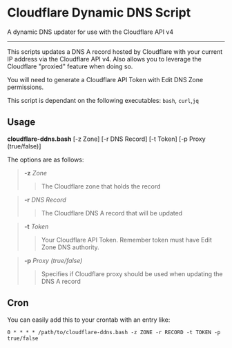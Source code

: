 # Cloudflare Dynamic DNS Script
A dynamic DNS updater for use with the Cloudflare API v4

-----

This scripts updates a DNS A record hosted by Cloudflare with your current IP address via the Cloudflare API v4. Also allows you to leverage the Cloudflare "proxied" feature when doing so.

You will need to generate a Cloudflare API Token with Edit DNS Zone permissions.

This script is dependant on the following executables:
`bash`, `curl`,`jq`

Usage
-----
__cloudflare-ddns.bash__ \[-z Zone\] \[-r DNS Record\] \[-t Token\] \[-p Proxy (true/false)\]

The options are as follows:
>__-z__ *Zone*
>> The Cloudflare zone that holds the record

>__-r__ *DNS Record*
>> The Cloudflare DNS A record that will be updated

>__-t__ *Token*
>> Your Cloudflare API Token. Remember token must have Edit Zone DNS authority.

>__-p__ *Proxy (true/false)*
>> Specifies if Cloudflare proxy should be used when updating the DNS A record

Cron
----
You can easily add this to your crontab with an entry like:
```
0 * * * * /path/to/cloudflare-ddns.bash -z ZONE -r RECORD -t TOKEN -p true/false
```
